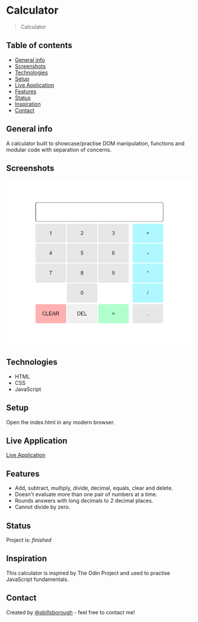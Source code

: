 # Calculator

> Calculator

## Table of contents

- [General info](#general-info)
- [Screenshots](#screenshots)
- [Technologies](#technologies)
- [Setup](#setup)
- [Live Application](#live-application)
- [Features](#features)
- [Status](#status)
- [Inspiration](#inspiration)
- [Contact](#contact)

## General info

A calculator built to showcase/practise DOM manipulation, functions and modular code with separation of concerns.

## Screenshots

![Example screenshot](./assets/images/calculator-sample-screenshot.png)

## Technologies

- HTML
- CSS
- JavaScript

## Setup

Open the index.html in any modern browser.

## Live Application

[Live Application](https://sbillsborough.github.io/calculator-top/)

## Features

- Add, subtract, multiply, divide, decimal, equals, clear and delete.
- Doesn't evaluate more than one pair of numbers at a time.
- Rounds answers with long decimals to 2 decimal places.
- Cannot divide by zero.

## Status

Project is: _finished_

## Inspiration

This calculator is inspired by The Odin Project and used to practise JavaScript fundamentals.

## Contact

Created by [@sbillsborough](https://github.com/sbillsborough) - feel free to contact me!
